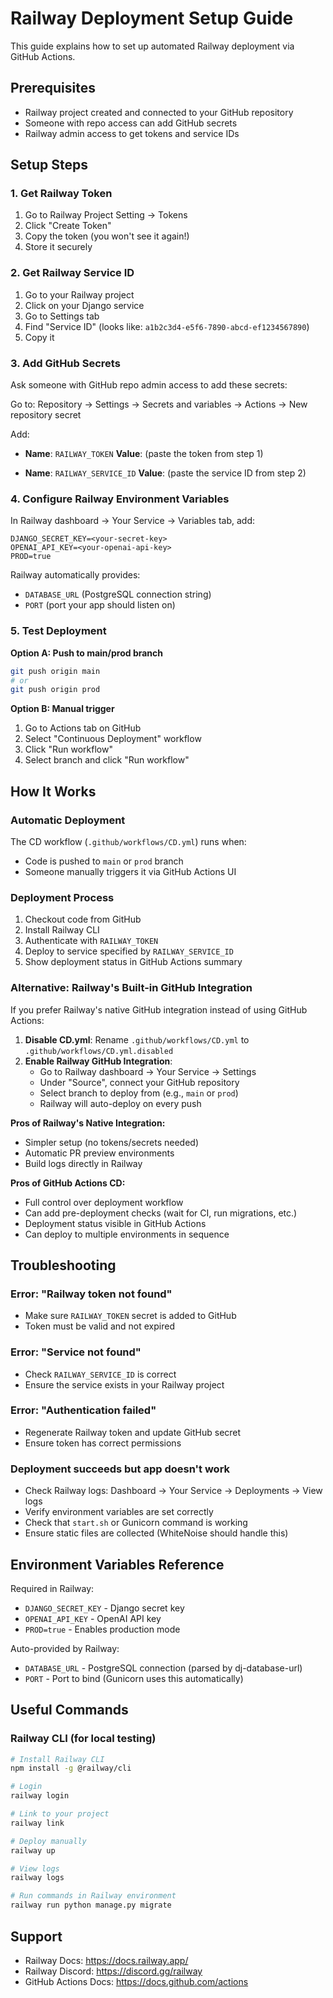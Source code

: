 # Railway Deployment Setup Guide

This guide explains how to set up automated Railway deployment via GitHub Actions.

## Prerequisites

- Railway project created and connected to your GitHub repository
- Someone with repo access can add GitHub secrets
- Railway admin access to get tokens and service IDs

## Setup Steps

### 1. Get Railway Token

1. Go to Railway Project Setting -> Tokens
2. Click "Create Token"
3. Copy the token (you won't see it again!)
4. Store it securely

### 2. Get Railway Service ID

1. Go to your Railway project
2. Click on your Django service
3. Go to Settings tab
4. Find "Service ID" (looks like: `a1b2c3d4-e5f6-7890-abcd-ef1234567890`)
5. Copy it

### 3. Add GitHub Secrets

Ask someone with GitHub repo admin access to add these secrets:

Go to: Repository → Settings → Secrets and variables → Actions → New repository secret

Add:
- **Name**: `RAILWAY_TOKEN`
  **Value**: (paste the token from step 1)

- **Name**: `RAILWAY_SERVICE_ID`
  **Value**: (paste the service ID from step 2)

### 4. Configure Railway Environment Variables

In Railway dashboard → Your Service → Variables tab, add:

```
DJANGO_SECRET_KEY=<your-secret-key>
OPENAI_API_KEY=<your-openai-api-key>
PROD=true
```

Railway automatically provides:
- `DATABASE_URL` (PostgreSQL connection string)
- `PORT` (port your app should listen on)

### 5. Test Deployment

**Option A: Push to main/prod branch**
```bash
git push origin main
# or
git push origin prod
```

**Option B: Manual trigger**
1. Go to Actions tab on GitHub
2. Select "Continuous Deployment" workflow
3. Click "Run workflow"
4. Select branch and click "Run workflow"

## How It Works

### Automatic Deployment
The CD workflow (`.github/workflows/CD.yml`) runs when:
- Code is pushed to `main` or `prod` branch
- Someone manually triggers it via GitHub Actions UI

### Deployment Process
1. Checkout code from GitHub
2. Install Railway CLI
3. Authenticate with `RAILWAY_TOKEN`
4. Deploy to service specified by `RAILWAY_SERVICE_ID`
5. Show deployment status in GitHub Actions summary

### Alternative: Railway's Built-in GitHub Integration

If you prefer Railway's native GitHub integration instead of using GitHub Actions:

1. **Disable CD.yml**: Rename `.github/workflows/CD.yml` to `.github/workflows/CD.yml.disabled`
2. **Enable Railway GitHub Integration**:
   - Go to Railway dashboard → Your Service → Settings
   - Under "Source", connect your GitHub repository
   - Select branch to deploy from (e.g., `main` or `prod`)
   - Railway will auto-deploy on every push

**Pros of Railway's Native Integration:**
- Simpler setup (no tokens/secrets needed)
- Automatic PR preview environments
- Build logs directly in Railway

**Pros of GitHub Actions CD:**
- Full control over deployment workflow
- Can add pre-deployment checks (wait for CI, run migrations, etc.)
- Deployment status visible in GitHub Actions
- Can deploy to multiple environments in sequence

## Troubleshooting

### Error: "Railway token not found"
- Make sure `RAILWAY_TOKEN` secret is added to GitHub
- Token must be valid and not expired

### Error: "Service not found"
- Check `RAILWAY_SERVICE_ID` is correct
- Ensure the service exists in your Railway project

### Error: "Authentication failed"
- Regenerate Railway token and update GitHub secret
- Ensure token has correct permissions

### Deployment succeeds but app doesn't work
- Check Railway logs: Dashboard → Your Service → Deployments → View logs
- Verify environment variables are set correctly
- Check that `start.sh` or Gunicorn command is working
- Ensure static files are collected (WhiteNoise should handle this)

## Environment Variables Reference

Required in Railway:
- `DJANGO_SECRET_KEY` - Django secret key
- `OPENAI_API_KEY` - OpenAI API key
- `PROD=true` - Enables production mode

Auto-provided by Railway:
- `DATABASE_URL` - PostgreSQL connection (parsed by dj-database-url)
- `PORT` - Port to bind (Gunicorn uses this automatically)

## Useful Commands

### Railway CLI (for local testing)
```bash
# Install Railway CLI
npm install -g @railway/cli

# Login
railway login

# Link to your project
railway link

# Deploy manually
railway up

# View logs
railway logs

# Run commands in Railway environment
railway run python manage.py migrate
```

## Support

- Railway Docs: https://docs.railway.app/
- Railway Discord: https://discord.gg/railway
- GitHub Actions Docs: https://docs.github.com/actions
